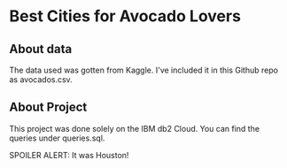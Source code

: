 # Best Cities for Avocado Lovers

## About data
The data used was gotten from Kaggle. I've included it in this Github repo as avocados.csv.

## About Project
This project was done solely on the IBM db2 Cloud. You can find the queries under queries.sql. 

SPOILER ALERT: It was Houston! 
